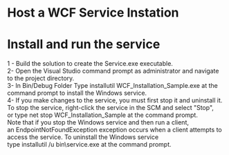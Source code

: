 # Host a WCF Service Instation

# Install and run the service

1 - Build the solution to create the Service.exe executable.  <br>
2- Open the Visual Studio  command prompt as administrator and navigate to the project directory. <br>
3- In Bin/Debug Folder Type installutil WCF_Installation_Sample.exe at the command prompt to install the Windows service. <br>
4- If you make changes to the service, you must first stop it and uninstall it.  <br>
To stop the service, right-click the service in the SCM and select "Stop", <br>
or type net stop WCF_Installation_Sample at the command prompt. <br>
Note that if you stop the Windows service and then run a client, <br>
an EndpointNotFoundException exception occurs when a client attempts to access the service. To uninstall the Windows service <br>
type installutil /u bin\service.exe at the command prompt. <br>




